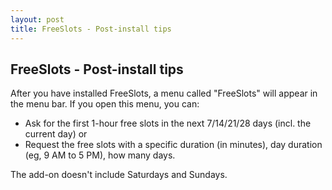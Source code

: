 ```yaml
---
layout: post
title: FreeSlots - Post-install tips
---
```


## FreeSlots - Post-install tips
After you have installed FreeSlots, a menu called "FreeSlots" will appear in the menu bar.
If you open this menu, you can:
* Ask for the first 1-hour free slots in the next 7/14/21/28 days (incl. the current day)
  or
* Request the free slots with a specific duration (in minutes), day duration (eg, 9 AM to 5 PM), how many days.

The add-on doesn't include Saturdays and Sundays.
